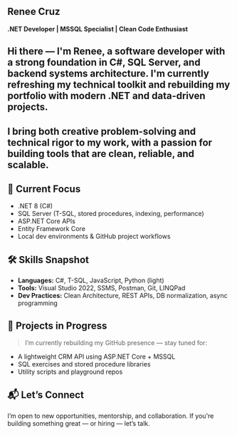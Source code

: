 ## Renee Cruz

**.NET Developer | MSSQL Specialist | Clean Code Enthusiast**

## Hi there — I'm Renee, a software developer with a strong foundation in C#, SQL Server, and backend systems architecture. I'm currently refreshing my technical toolkit and rebuilding my portfolio with modern .NET and data-driven projects.

## I bring both creative problem-solving and technical rigor to my work, with a passion for building tools that are clean, reliable, and scalable.

## 🔧 Current Focus
- .NET 8 (C#)
- SQL Server (T-SQL, stored procedures, indexing, performance)
- ASP.NET Core APIs
- Entity Framework Core
- Local dev environments & GitHub project workflows

## 🛠️ Skills Snapshot
- **Languages:** C#, T-SQL, JavaScript, Python (light)
- **Tools:** Visual Studio 2022, SSMS, Postman, Git, LINQPad
- **Dev Practices:** Clean Architecture, REST APIs, DB normalization, async programming

## 📁 Projects in Progress
> I’m currently rebuilding my GitHub presence — stay tuned for:
- A lightweight CRM API using ASP.NET Core + MSSQL
- SQL exercises and stored procedure libraries
- Utility scripts and playground repos

## 📬 Let’s Connect
I’m open to new opportunities, mentorship, and collaboration. If you're building something great — or hiring — let’s talk.
